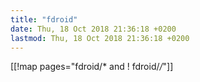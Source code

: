 ```yaml
---
title: "fdroid"
date: Thu, 18 Oct 2018 21:36:18 +0200
lastmod: Thu, 18 Oct 2018 21:36:18 +0200
---
```


[[!map pages="fdroid/* and ! fdroid/*/*"]]

